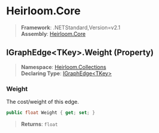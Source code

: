# Heirloom.Core

> **Framework**: .NETStandard,Version=v2.1  
> **Assembly**: [Heirloom.Core][0]

## IGraphEdge\<TKey>.Weight (Property)

> **Namespace**: [Heirloom.Collections][0]  
> **Declaring Type**: [IGraphEdge\<TKey>][1]

### Weight

The cost/weight of this edge.

```cs
public float Weight { get; set; }
```

> **Returns**: `float`

[0]: ../../../Heirloom.Core.md
[1]: ../IGraphEdge[TKey].md
